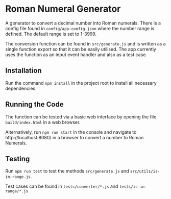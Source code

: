 # Roman Numeral Generator

A generator to convert a decimal number into Roman numerals. There is a config file found in `config/app-config.json` where the number range is defined. The default range is set to 1-3999.

The conversion function can be found in `src/generate.js` and is written as a single function export so that it can be easily utilised. The app currently uses the function as an input event handler and also as a test case.

## Installation

Run the command `npm install` in the project root to install all necessary dependencies.

## Running the Code

The function can be tested via a basic web interface by opening the file `build/index.html` in a web browser.

Alternatively, run `npm run start` in the console and navigate to http://localhost:8080/ in a browser to convert a number to Roman Numerals.

## Testing

Run `npm run test` to test the methods `src/generate.js` and `src/utils/is-in-range.js`.

Test cases can be found in `tests/converter/*.js` and `tests/is-in-range/*.js`
